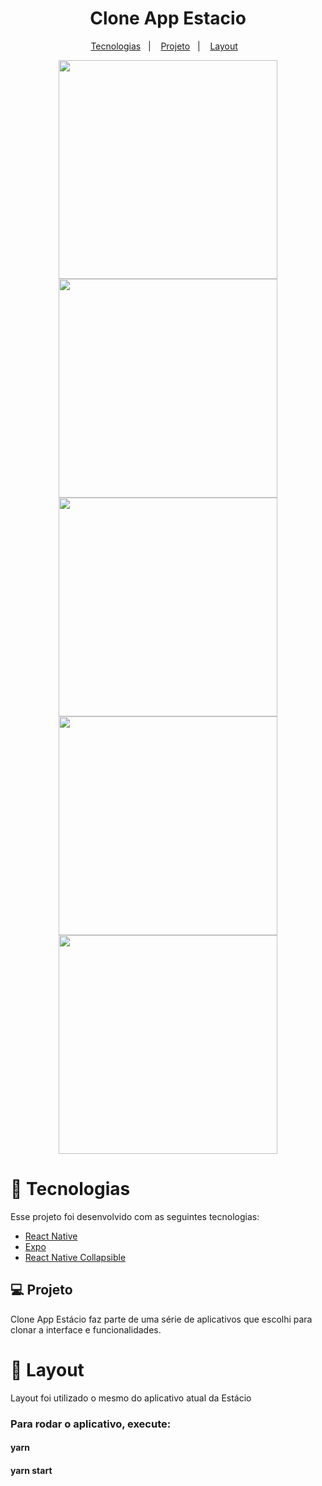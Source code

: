 <h1 align="center">
    Clone App Estacio
</h1>

<p align="center">
  <a href="#tecnologias">Tecnologias</a>&nbsp;&nbsp;&nbsp;|&nbsp;&nbsp;&nbsp;
  <a href="#-projeto">Projeto</a>&nbsp;&nbsp;&nbsp;|&nbsp;&nbsp;&nbsp;
  <a href="#-layout">Layout</a>&nbsp;&nbsp;&nbsp;
</p>


<div  align="center">
  <img src="https://user-images.githubusercontent.com/67429807/162627258-b2fd21c5-ecdb-4205-85f5-87ca8be8d7ef.jpeg" height="350"/>
   <img src="https://user-images.githubusercontent.com/67429807/162627340-a8e5778d-90b0-4927-a680-59276cf794f3.jpeg" height="350"/>
  <img src="https://user-images.githubusercontent.com/67429807/162627339-90a97ba9-c2f8-4223-bded-53ea3c4fbad6.jpeg" height="350"/>
  <img src="https://user-images.githubusercontent.com/67429807/162627336-5b192ad2-fc78-4c92-894b-4056354ab106.jpeg" height="350"/>
  <img src="https://user-images.githubusercontent.com/67429807/162627335-9fe902e5-b3b3-4e37-a1f3-ca6c4c461b80.jpeg" height="350"/>
</div>

<h1 id="tecnologias"> 🚀 Tecnologias</h1>

Esse projeto foi desenvolvido com as seguintes tecnologias:

- [React Native ](https://nodejs.org/en/)
- [Expo](https://docs.expo.dev/)
- [React Native Collapsible](https://github.com/oblador/react-native-collapsible)

## 💻 Projeto
Clone App Estácio faz parte de uma série de aplicativos que escolhi para clonar a interface e funcionalidades.

<h1>🔖 Layout</h1>
Layout foi utilizado o mesmo do aplicativo atual da Estácio


<h3>Para rodar o aplicativo, execute:</h3>
<h4>yarn</h4>
<h4>yarn start  </h4>

